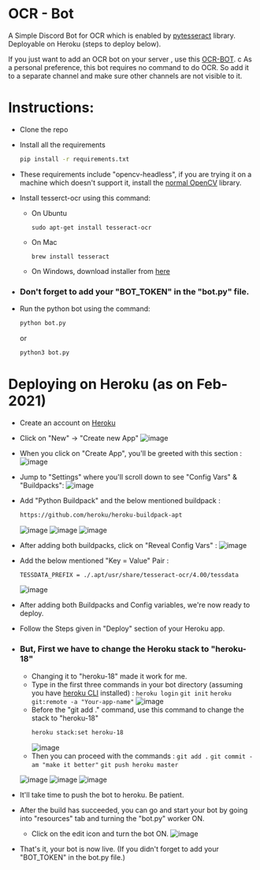 # OCR - Bot
A Simple Discord Bot for OCR which is enabled by [pytesseract](https://pypi.org/project/pytesseract/) library. Deployable on Heroku (steps to deploy below).

If you just want to add an OCR bot on your server , use this  [OCR-BOT](https://discord.com/api/oauth2/authorize?client_id=805507110363201547&permissions=2048&scope=bot).
c
As a personal preference, this bot requires no command to do OCR. So add it to a separate channel and make sure other channels are not visible to it.


# Instructions:
 - Clone the repo
 - Install all the requirements
     ```sh
    pip install -r requirements.txt
    ```
- These requirements include "opencv-headless", if you are trying it on a machine which doesn't support it, install the [normal OpenCV](https://pypi.org/project/opencv-python/) library.

- Install tesserct-ocr using this command:
    - On Ubuntu
      ```
      sudo apt-get install tesseract-ocr
      ```
    - On Mac
      ```
      brew install tesseract
      ```
    - On Windows, download installer from [here](https://github.com/UB-Mannheim/tesseract/wiki)
 
- ### Don't forget to add your "BOT_TOKEN" in the "bot.py" file.

- Run the python bot using the command: 
    ```sh
    python bot.py
   ```
    or
    ```sh
    python3 bot.py
    ```
 
# Deploying on Heroku (as on Feb-2021)
- Create an account on [Heroku](https://www.heroku.com/)
- Click on "New" -> "Create new App"
![image](assets\new-app.png)
- When you click on "Create App", you'll be greeted with this section : 
![image]('assets/first-deploy.png')
- Jump to "Settings" where you'll scroll down to see "Config Vars" & "Buildpacks":
![image]('assets/buildpack.png')
- Add "Python Buildpack" and the below mentioned buildpack : 
     ```sh
    https://github.com/heroku/heroku-buildpack-apt
    ```
    ![image]('assets/python-bp.png')
    ![image]('assets/custom-bp.png')
    ![image]('asstes/final-bp.png')
- After adding both buildpacks, click on "Reveal Config Vars" :
    ![image]('assets/config-vars.png')
- Add the below mentioned "Key = Value" Pair : 
     ```sh
    TESSDATA_PREFIX = ./.apt/usr/share/tesseract-ocr/4.00/tessdata
    ```
    ![image]('assets/fin-config-vars.png')
- After adding both Buildpacks and Config variables,  we're now ready to deploy.
- Follow the Steps given in "Deploy" section of your Heroku app.
- ### But,  First we have to change the Heroku stack to "heroku-18"
    - Changing it to "heroku-18" made it work for me.
    - Type in the first three commands in your bot directory (assuming you have [heroku CLI](https://devcenter.heroku.com/articles/heroku-cli) installed) : 
           ```
            heroku login
             ```
             ```
            git init
             ```
             ```
            heroku git:remote -a "Your-app-name"
             ```
        ![image]('assets/first-two-cmd.png')             
    - Before the "git add ." command, use this command to change the stack to "heroku-18"
         ```sh
         heroku stack:set heroku-18
        ```
        ![image]('assets/stack-18.png')
    - Then you can proceed with the commands : 
             ```
            git add .
             ```
             ```
            git commit -am "make it better"
             ```
             ```
            git push heroku master
            ```
            
    ![image]('assets/start-dep.png')
    ![image]('assets/done-dep.png')
    ![image]('heroku-18')
    
- It'll take time to push the bot to heroku. Be patient.
- After the build has succeeded, you can go and start your bot by going into "resources" tab and turning the "bot.py" worker ON.
    - Click on the edit icon and turn the bot ON.
    ![image]('assets/bot-on.png')

- That's it, your bot is now live. (If you didn't forget to add your "BOT_TOKEN" in the bot.py file.)
    



